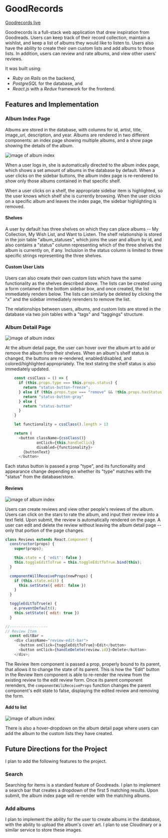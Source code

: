 # GoodRecords

[Goodrecords live][heroku]

[heroku]: http://goodrecords.herokuapp.com

Goodrecords is a full-stack web application that drew inspiration from Goodreads. Users can keep track of their record collection, maintain a wishlist, and keep a list of albums they would like to listen to.  Users also have the ability to create their own custom lists and add albums to those lists. In addition, users can review and rate albums, and view other users' reviews.

It was built using:
- _Ruby on Rails_ on the backend,
- _PostgreSQL_ for the database, and
- _React.js_ with a _Redux_ framework for the frontend.  

## Features and Implementation

### Album Index Page

Albums are stored in the database, with columns for id, artist, title, image_url, description, and year.  Albums are rendered in two different components: an index page showing multiple albums, and a show page showing the details of the album.

![image of album index](docs/wireframes/album_index.png)

When a user logs in, she is automatically directed to the album index page, which shows a set amount of albums in the database by default.  When a user clicks on the sidebar buttons, the album index page is re-rendered to show only those albums contained in that specific shelf.

When a user clicks on a shelf, the appropriate sidebar item is highlighted, so the user knows which shelf she is currently browsing.  When the user clicks on a specific album and leaves the index page, the sidebar highlighting is removed.

#### Shelves
A user by default has three shelves on which they can place albums -- My Collection, My Wish List, and Want to Listen.  The shelf relationship is stored in the join table "album_statuses", which joins the user and album by id, and also contains a "status" column representing which of the three shelves the album is currently on, if any.  Inclusion in the status column is limited to three specific strings representing the three shelves.

#### Custom User Lists
Users can also create their own custom lists which have the same functionality as the shelves described above.  The lists can be created using a form contained in the bottom sidebar box, and once created, the list immediately renders below.  The lists can similarly be deleted by clicking the "x" and the sidebar immediately rerenders to remove the list.

The relationships between users, albums, and custom lists are stored in the database via two join tables with a "tags" and "taggings" structure.

### Album Detail Page

![image of album index](docs/wireframes/album_show.png)

At the album detail page, the user can hover over the album art to add or remove the album from their shelves.  When an album's shelf status is changed, the buttons are re-rendered, enabled/disabled, and colored/highlighted appropriately.  The text stating the shelf status is also immediately updated.

```javascript
    const cssClass = () => {
      if (this.props.type === this.props.status) {
        return "status-button-freeze";
      } else if (this.props.type === "remove" && !this.props.hasStatus) {
        return "status-button-gray"
      } else {
        return "status-button"
      }
    }

    let functionality = cssClass().length > 13

    return (
      <button className={cssClass()}
              onClick={this.handleClick}
              disabled={functionality}>
        {buttonText}
      </button>
```
Each status button is passed a prop "type", and its functionality and appearance change depending on whether its "type" matches with the "status" from the database/store.

#### Reviews

![image of album index](docs/wireframes/reviews.png)

Users can create reviews and view other people's reviews of the album.  Users can click on the stars to rate the album, and input their review into a text field.  Upon submit, the review is automatically rendered on the page.  A user can edit and delete the review without leaving the album detail page -- only that portion of the page changes.

```javascript
class Reviews extends React.Component {
  constructor(props) {
    super(props);

    this.state = { 'edit': false }
    this.toggleEditToTrue = this.toggleEditToTrue.bind(this);
  }

  componentWillReceiveProps(newProps) {
    if (this.state.edit) {
      this.setState({ edit: false })
    }
  }

  toggleEditToTrue(e) {
    e.preventDefault();
    this.setState({ edit: true })
  }

//-----------------
// Review Item
  const editBar =
    <div className="review-edit-bar">
      <button onClick={toggleEditToTrue}>Edit</button>
      <button onClick={handleDelete(review.id)}>Delete</button>
    </div>;
```
The Review Item component is passed a prop, properly bound to its parent, that allows it to change the state of its parent.  This is how the "Edit" button in the Review Item component is able to re-render the review from the existing review to the edit review form.  Once its parent component rerenders, the `componentWilLReceiveProps` function changes the parent component's edit state to false, displaying the edited review and removing the form.

#### Add to list

![image of album index](docs/wireframes/addtolist.png)

There is also a hover-dropdown on the album detail page where users can add the album to the custom lists they have created.  

## Future Directions for the Project

I plan to add the following features to the project.

### Search

Searching for items is a standard feature of Goodreads.  I plan to implement a search bar that creates a dropdown of the first 5 matching results.  Upon submit, the album index page will re-render with the matching albums.

### Add albums

I plan to implement the ability for the user to create albums in the database, with the ability to upload the album's cover art. I plan to use Cloudinary or a similar service to store these images.  
